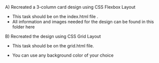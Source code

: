 A) Recreated a 3-column card design using CSS Flexbox  Layout
- This task should be on the index.html file .
- All information and images needed for the design can be found in this folder here

 

B) Recreated the design using CSS Grid Layout  

- This task should be on the grid.html file.

- You can use any background color of your choice